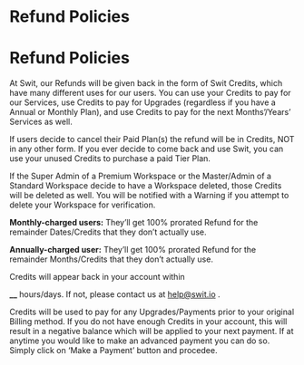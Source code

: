 # Refund Policies

Refund Policies
===============

 At Swit, our Refunds will be given back in the form of Swit Credits, which have many different uses for our users. You can use your Credits to pay for our Services, use Credits to pay for Upgrades (regardless if you have a Annual or Monthly Plan), and use Credits to pay for the next Months’/Years’ Services as well.

   
If users decide to cancel their Paid Plan(s) the refund will be in Credits, NOT in any other form. If you ever decide to come back and use Swit, you can use your unused Credits to purchase a paid Tier Plan.

 If the Super Admin of a Premium Workspace or the Master/Admin of a Standard Workspace decide to have a Workspace deleted, those Credits will be deleted as well. You will be notified with a Warning if you attempt to delete your Workspace for verification.

   
**Monthly-charged users:** They’ll get 100% prorated Refund for the remainder Dates/Credits that they don’t actually use.

   
**Annually-charged user:** They’ll get 100% prorated Refund for the remainder Months/Credits that they don’t actually use.

 Credits will appear back in your account within

**\_\_** hours/days. If not, please contact us at [help@swit.io](mailto:help@swit.io) .

 Credits will be used to pay for any Upgrades/Payments prior to your original Billing method. If you do not have enough Credits in your account, this will result in a negative balance which will be applied to your next payment. If at anytime you would like to make an advanced payment you can do so. Simply click on ‘Make a Payment’ button and procedee.

 